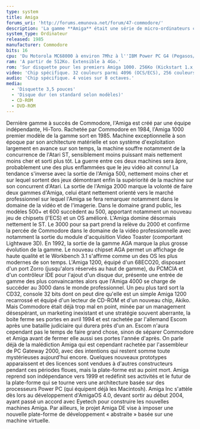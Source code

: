 ```yaml
---
type: system
title: Amiga
forums_uri: 'http://forums.emunova.net/forum/47-commodore/'
description: 'La gamme **Amiga** était une série de micro-ordinateurs conçus par Commodore. Entre l''Amiga 1000 (1985) et l''Amiga 4000 (1992), neuf ordinateurs différents ont donc vu le jour.'
system_type: Ordinateur
released: 1985
manufacturer: Commodore
bits: 16
cpu: 'Du Motorola MC68000 à environ 7Mhz à l''IBM Power PC G4 (Pegasos/AmigaOne).'
ram: 'A partir de 512Ko. Extensible à 4Go.'
rom: 'Sur disquette pour les premiers Amiga 1000. 256Ko (Kickstart 1.x, 2.x), 512 Ko (Kickstart 3.x). Sur disque dur pour certains Amiga 3000.'
video: 'Chip spécifique. 32 couleurs parmi 4096 (OCS/ECS), 256 couleurs sur une palette 16 bits (AGA), 64 couleurs simultanées (Mode Half Brite), 4096 couleurs simultanées (Mode HAM-6), S-VGA (cartes graphiques). Blitter + Copper intégrés.'
audio: 'Chip spécifique. 4 voies sur 8 octaves.'
media:
  - 'Disquette 3,5 pouces'
  - 'Disque dur (en standard selon modèles)'
  - CD-ROM
  - DVD-ROM
---
```

Dernière gamme à succès de Commodore, l'Amiga est créé par une équipe indépendante, Hi-Toro. Rachetée par Commodore en 1984, l'Amiga 1000 premier modèle de la gamme sort en 1985. Machine exceptionnelle à son époque par son architecture matérielle et son système d'exploitation largement en avance sur son temps, la machine souffre notamment de la concurrence de l'Atari ST, sensiblement moins puissant mais nettement moins cher et sorti plus tôt. La guerre entre ces deux machines sera âpre, probablement une des plus enflammées que le jeu vidéo ait connu!
La tendance s'inverse avec la sortie de l'Amiga 500, nettement moins cher et sur lequel sortent des jeux démontrant enfin la supériorité de la machine sur son concurrent d'Atari. La sortie de l'Amiga 2000 marque la volonté de faire deux gammes d'Amiga, celui étant nettement orienté vers le marché professionnel sur lequel l'Amiga se fera remarquer notamment dans le domaine de la vidéo et de l'imagerie.
Dans le domaine grand public, les modèles 500+ et 600 succèdent au 500, apportant notamment un nouveau jeu de chipsets (l'ECS) et un OS amélioré. L'Amiga domine désormais nettement le ST. Le 3000 pour sa part prend la relève du 2000 et confirme la percée de Commodore dans le domaine de la vidéo professionnelle avec notamment la sortie du module d'acquisition Video Toaster (comportant Lightwave 3D).
En 1992, la sortie de la gamme AGA marque la plus grosse évolution de la gamme. Le nouveau chipset AGA permet un affichage de haute qualité et le Workbench 3.1 s'affirme comme un des OS les plus modernes de son temps. L'Amiga 1200, équipé d'un 68ECO20, disposant d'un port Zorro (jusqu'alors réservés au haut de gamme), du PCMCIA et d'un contrôleur IDE pour l'ajout d'un disque dur, présente une entrée de gamme des plus convaincantes alors que l'Amiga 4000 se charge de succéder au 3000 dans le monde professionnel. Un peu plus tard sort la CD32, console 32 bits dont on peut dire qu'elle est un simple Amiga 1200 recarrossé et équipé d'un lecteur de CD-ROM et d'un nouveau chip, Akiko.
Mais Commodore était déjà trop mal en point, minée par un management désespérant, un marketing inexistant et une stratégie souvent aberrante, la boite ferme ses portes en avril 1994 et est rachetée par l'allemand Escom après une bataille judiciaire qui durera près d'un an. Escom n'aura cependant pas le temps de faire grand chose, sinon de séparer Commodore et Amiga avant de fermer elle aussi ses portes l'année d'après. On parle déjà de la malédiction Amiga qui est cependant rachetée par l'assembleur de PC Gateway 2000, avec des intentions qui restent somme toute mystérieuses aujourd'hui encore. Quelques nouveaux prototypes apparaissent et des licences sont vendues à d'autres constructeurs pendant ces périodes floues, mais la plate-forme est au point mort.
Amiga reprend son indépendance vers 1999 et redéfinit ses activités et le futur de la plate-forme qui se tourne vers une architecture basée sur des processeurs Power PC (qui équipent déjà les Macintosh). Amiga Inc s'attèle dès lors au développement d'AmigaOS 4.0, devant sortir au début 2004, ayant passé un accord avec Eyetech pour construire les nouvelles machines Amiga. Par ailleurs, le projet Amiga DE vise à imposer une nouvelle plate-forme de développement « abstraite » basée sur une machine virtuelle.